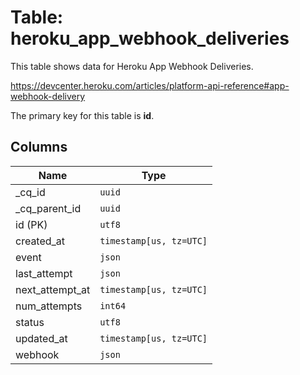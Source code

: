 # Table: heroku_app_webhook_deliveries

This table shows data for Heroku App Webhook Deliveries.

https://devcenter.heroku.com/articles/platform-api-reference#app-webhook-delivery

The primary key for this table is **id**.

## Columns

| Name          | Type          |
| ------------- | ------------- |
|_cq_id|`uuid`|
|_cq_parent_id|`uuid`|
|id (PK)|`utf8`|
|created_at|`timestamp[us, tz=UTC]`|
|event|`json`|
|last_attempt|`json`|
|next_attempt_at|`timestamp[us, tz=UTC]`|
|num_attempts|`int64`|
|status|`utf8`|
|updated_at|`timestamp[us, tz=UTC]`|
|webhook|`json`|